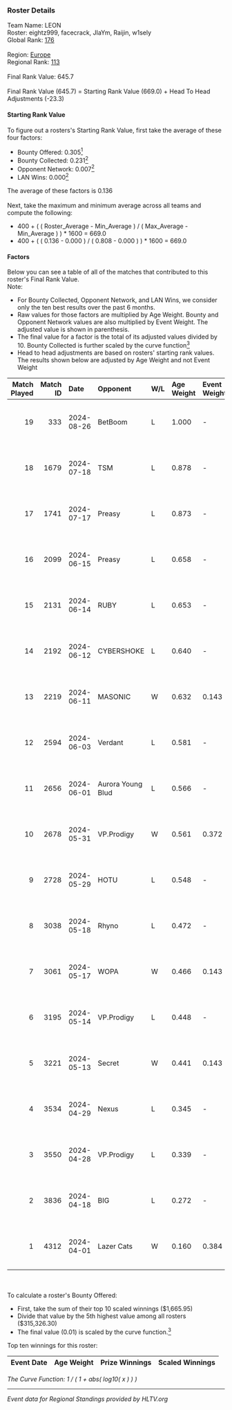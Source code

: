 ### Roster Details<br />
Team Name: LEON<br />
Roster: eightz999, facecrack, JIaYm, Raijin, w1sely<br />
Global Rank: [176](../../standings_global_2024_09_04.md)<br />
<br />
Region: [Europe]( ../../standings_europe_2024_09_04.md)<br />
Regional Rank: [113]( ../../standings_europe_2024_09_04.md)<br />
<br />
Final Rank Value:  645.7<br />
<br />
Final Rank Value (645.7) = Starting Rank Value (669.0) + Head To Head Adjustments (-23.3)<br />

#### Starting Rank Value<br />
To figure out a rosters's Starting Rank Value, first take the average of these four factors:<br />
- Bounty Offered: 0.305[<sup>1</sup>](#table2)
- Bounty Collected: 0.231[<sup>2</sup>](#table1)
- Opponent Network: 0.007[<sup>2</sup>](#table1)
- LAN Wins: 0.000[<sup>2</sup>](#table1)

The average of these factors is 0.136<br />
<br />
Next, take the maximum and minimum average across all teams and compute the following:<br />
- 400 + ( ( Roster_Average - Min_Average ) / ( Max_Average - Min_Average ) ) * 1600 = 669.0
- 400 + ( ( 0.136 - 0.000 ) / ( 0.808 - 0.000 ) ) * 1600 = 669.0


#### Factors<br />
Below you can see a table of all of the matches that contributed to this roster's Final Rank Value.<br />
Note:<br />

- For Bounty Collected, Opponent Network, and LAN Wins, we consider only the ten best results over the past 6 months.
- Raw values for those factors are multiplied by Age Weight. Bounty and Opponent Network values are also multiplied by Event Weight. The adjusted value is shown in parenthesis.
- The final value for a factor is the total of its adjusted values divided by 10. Bounty Collected is further scaled by the curve function[<sup>3</sup>](#curveFunction)
- Head to head adjustments are based on rosters' starting rank values. The results shown below are adjusted by Age Weight and not Event Weight
<span id="table1"></span><br />


| Match Played | Match ID | Date       | Opponent          | W/L | Age Weight | Event Weight | Bounty Collected | Opponent Network | LAN Wins  | H2H Adj. | Roster                                      |
| -: | -: | :- | :- | :- | :- | :- | :- | :- | :- | -: | :- |
|           19 |      333 | 2024-08-26 | BetBoom           | L   | 1.000      | -            | -                | -                | -         |    -0.75 | eightz999, facecrack, JIaYm, Raijin, w1sely |
|           18 |     1679 | 2024-07-18 | TSM               | L   | 0.878      | -            | -                | -                | -         |    -2.33 | eightz999, facecrack, JIaYm, Raijin, w1sely |
|           17 |     1741 | 2024-07-17 | Preasy            | L   | 0.873      | -            | -                | -                | -         |   -10.55 | eightz999, facecrack, JIaYm, Raijin, w1sely |
|           16 |     2099 | 2024-06-15 | Preasy            | L   | 0.658      | -            | -                | -                | -         |    -8.05 | eightz999, facecrack, JIaYm, Raijin, w1sely |
|           15 |     2131 | 2024-06-14 | RUBY              | L   | 0.653      | -            | -                | -                | -         |    -4.87 | eightz999, facecrack, JIaYm, Raijin, w1sely |
|           14 |     2192 | 2024-06-12 | CYBERSHOKE        | L   | 0.640      | -            | -                | -                | -         |    -4.09 | eightz999, facecrack, JIaYm, Raijin, w1sely |
|           13 |     2219 | 2024-06-11 | MASONIC           | W   | 0.632      | 0.143        | 0.005 (0.000)    | 0.050 (0.005)    | 0 (0.000) |    10.83 | eightz999, facecrack, JIaYm, Raijin, w1sely |
|           12 |     2594 | 2024-06-03 | Verdant           | L   | 0.581      | -            | -                | -                | -         |    -4.42 | eightz999, facecrack, JIaYm, Raijin, w1sely |
|           11 |     2656 | 2024-06-01 | Aurora Young Blud | L   | 0.566      | -            | -                | -                | -         |    -3.68 | eightz999, facecrack, JIaYm, Raijin, w1sely |
|           10 |     2678 | 2024-05-31 | VP.Prodigy        | W   | 0.561      | 0.372        | 0.020 (0.004)    | 0.261 (0.054)    | 0 (0.000) |    13.57 | eightz999, facecrack, JIaYm, Raijin, w1sely |
|            9 |     2728 | 2024-05-29 | HOTU              | L   | 0.548      | -            | -                | -                | -         |    -7.69 | eightz999, facecrack, JIaYm, Raijin, w1sely |
|            8 |     3038 | 2024-05-18 | Rhyno             | L   | 0.472      | -            | -                | -                | -         |    -3.32 | eightz999, facecrack, JIaYm, Raijin, w1sely |
|            7 |     3061 | 2024-05-17 | WOPA              | W   | 0.466      | 0.143        | 0.001 (0.000)    | 0.124 (0.008)    | 0 (0.000) |     6.95 | eightz999, facecrack, JIaYm, Raijin, w1sely |
|            6 |     3195 | 2024-05-14 | VP.Prodigy        | L   | 0.448      | -            | -                | -                | -         |    -3.96 | eightz999, facecrack, JIaYm, Raijin, w1sely |
|            5 |     3221 | 2024-05-13 | Secret            | W   | 0.441      | 0.143        | 0.000 (0.000)    | 0.027 (0.002)    | 0 (0.000) |     4.27 | eightz999, facecrack, JIaYm, Raijin, w1sely |
|            4 |     3534 | 2024-04-29 | Nexus             | L   | 0.345      | -            | -                | -                | -         |    -3.32 | eightz999, facecrack, JIaYm, Raijin, w1sely |
|            3 |     3550 | 2024-04-28 | VP.Prodigy        | L   | 0.339      | -            | -                | -                | -         |    -3.09 | eightz999, facecrack, JIaYm, Raijin, w1sely |
|            2 |     3836 | 2024-04-18 | BIG               | L   | 0.272      | -            | -                | -                | -         |    -0.36 | eightz999, facecrack, JIaYm, Raijin, w1sely |
|            1 |     4312 | 2024-04-01 | Lazer Cats        | W   | 0.160      | 0.384        | 0.002 (0.000)    | 0.000 (0.000)    | 0 (0.000) |     1.59 | eightz999, facecrack, JIaYm, Raijin, w1sely |

<br />
<span id="table2"></span><br />
To calculate a roster's Bounty Offered:<br />

- First, take the sum of their top 10 scaled winnings ($1,665.95)
- Divide that value by the 5th highest value among all rosters ($315,326.30)
- The final value (0.01) is scaled by the curve function.[<sup>3</sup>](#curveFunction)

Top ten winnings for this roster:<br />

| Event Date | Age Weight | Prize Winnings | Scaled Winnings |
| :- | -: | :- | :- |


<span id="curveFunction"></span>_The Curve Function: 1 / ( 1 + abs( log10( x ) ) )_<br />

---
_Event data for Regional Standings provided by HLTV.org_<br />
